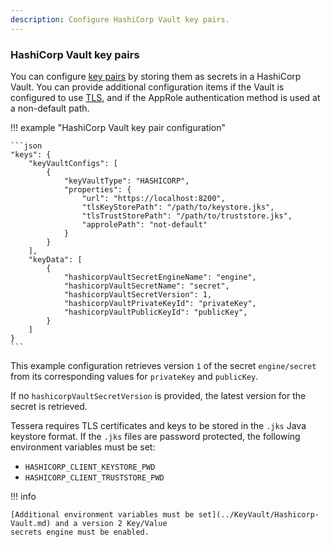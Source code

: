 ```yaml
---
description: Configure HashiCorp Vault key pairs.
---
```


### HashiCorp Vault key pairs

You can configure [key pairs](Overview.md) by storing them as secrets in a HashiCorp Vault.
You can provide additional configuration items if the Vault is configured to use [TLS], and if the AppRole
authentication method is used at a non-default path.

!!! example "HashiCorp Vault key pair configuration"

    ```json
    "keys": {
        "keyVaultConfigs": [
            {
                "keyVaultType": "HASHICORP",
                "properties": {
                    "url": "https://localhost:8200",
                    "tlsKeyStorePath": "/path/to/keystore.jks",
                    "tlsTrustStorePath": "/path/to/truststore.jks",
                    "approlePath": "not-default"
                }
            }
        ],
        "keyData": [
            {
                "hashicorpVaultSecretEngineName": "engine",
                "hashicorpVaultSecretName": "secret",
                "hashicorpVaultSecretVersion": 1,
                "hashicorpVaultPrivateKeyId": "privateKey",
                "hashicorpVaultPublicKeyId": "publicKey",
            }
        ]
    }
    ```

This example configuration retrieves version `1` of the secret `engine/secret` from its corresponding values for
`privateKey` and `publicKey`.

If no `hashicorpVaultSecretVersion` is provided, the latest version for the secret is retrieved.

Tessera requires TLS certificates and keys to be stored in the `.jks` Java keystore format.
If the `.jks` files are password protected, the following environment variables must be set:

- `HASHICORP_CLIENT_KEYSTORE_PWD`
- `HASHICORP_CLIENT_TRUSTSTORE_PWD`

!!! info

    [Additional environment variables must be set](../KeyVault/Hashicorp-Vault.md) and a version 2 Key/Value
    secrets engine must be enabled.

<!-- links -->
[TLS]: ../KeyVault/Hashicorp-Vault.md#tls
